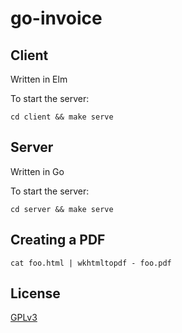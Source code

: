 # go-invoice

## Client

Written in Elm

To start the server:

    cd client && make serve

## Server

Written in Go

To start the server:

    cd server && make serve

## Creating a PDF

    cat foo.html | wkhtmltopdf - foo.pdf

## License

[GPLv3](COPYING)

